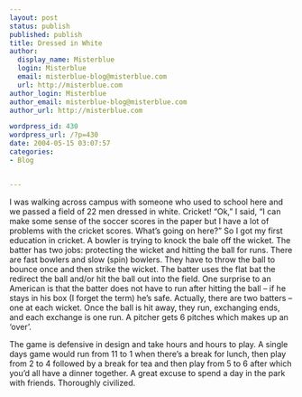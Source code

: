 ```yaml
---
layout: post
status: publish
published: publish
title: Dressed in White
author:
  display_name: Misterblue
  login: Misterblue
  email: misterblue-blog@misterblue.com
  url: http://misterblue.com
author_login: Misterblue
author_email: misterblue-blog@misterblue.com
author_url: http://misterblue.com

wordpress_id: 430
wordpress_url: /?p=430
date: 2004-05-15 03:07:57
categories:
- Blog


---
```

<p>
I was walking across campus with someone who used to school here and we passed a field of 22 men dressed in white.  Cricket!  “Ok,” I said, “I can make some sense of the soccer scores in the paper but I have a lot of problems with the cricket scores.  What’s going on here?”  So I got my first education in cricket.  A bowler is trying to knock the bale off the wicket.  The batter has two jobs: protecting the wicket and hitting the ball for runs.  There are fast bowlers and slow (spin) bowlers.  They have to throw the ball to bounce once and then strike the wicket.  The batter uses the flat bat the redirect the ball and/or hit the ball out into the field.  One surprise to an American is that the batter does not have to run after hitting the ball – if he stays in his box (I forget the term) he’s safe.  Actually, there are two batters – one at each wicket.  Once the ball is hit away, they run, exchanging ends, and each exchange is one run.  A pitcher gets 6 pitches which makes up an ‘over’.
</p>
<p>
The game is defensive in design and take hours and hours to play.  A single days game would run from 11 to 1 when there’s a break for lunch, then play from 2 to 4 followed by a break for tea and then play from 5 to 6 after which you’d all have a dinner together.
A great excuse to spend a day in the park with friends. Thoroughly civilized.
</p>
